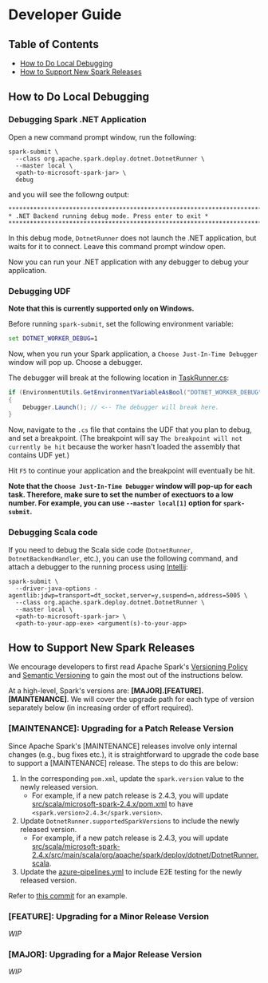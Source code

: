 # Developer Guide

## Table of Contents
- [How to Do Local Debugging](#how-to-do-local-debugging)
- [How to Support New Spark Releases](#how-to-support-new-spark-releases)

## How to Do Local Debugging

### Debugging Spark .NET Application

Open a new command prompt window, run the following:
```shell
spark-submit \
  --class org.apache.spark.deploy.dotnet.DotnetRunner \
  --master local \
  <path-to-microsoft-spark-jar> \
  debug
```
and you will see the followng output:
```
***********************************************************************
* .NET Backend running debug mode. Press enter to exit *
***********************************************************************
```
In this debug mode, `DotnetRunner` does not launch the .NET application, but waits for it to connect. Leave this command prompt window open.

Now you can run your .NET application with any debugger to debug your application.

### Debugging UDF

**Note that this is currently supported only on Windows.**

Before running `spark-submit`, set the following environment variable:
```bat
set DOTNET_WORKER_DEBUG=1
```
Now, when you run your Spark application, a `Choose Just-In-Time Debugger` window will pop up. Choose a debugger.

The debugger will break at the following location in [TaskRunner.cs](../src/csharp/Microsoft.Spark.Worker/TaskRunner.cs):
```C#
if (EnvironmentUtils.GetEnvironmentVariableAsBool("DOTNET_WORKER_DEBUG"))
{
    Debugger.Launch(); // <-- The debugger will break here.
}
```

Now, navigate to the `.cs` file that contains the UDF that you plan to debug, and set a breakpoint. (The breakpoint will say `The breakpoint will not currently be hit` because the worker hasn't loaded the assembly that contains UDF yet.)

Hit `F5` to continue your application and the breakpoint will eventually be hit.

**Note that the `Choose Just-In-Time Debugger` window will pop-up for each task. Therefore, make sure to set the number of exectuors to a low number. For example, you can use `--master local[1]` option for `spark-submit`.**

### Debugging Scala code

If you need to debug the Scala side code (`DotnetRunner`, `DotnetBackendHandler`, etc.), you can use the following command, and attach a debugger to the running process using [Intellij](https://www.jetbrains.com/help/idea/attaching-to-local-process.html):

```shell
spark-submit \
  --driver-java-options -agentlib:jdwp=transport=dt_socket,server=y,suspend=n,address=5005 \
  --class org.apache.spark.deploy.dotnet.DotnetRunner \
  --master local \
  <path-to-microsoft-spark-jar> \
  <path-to-your-app-exe> <argument(s)-to-your-app>
```

## How to Support New Spark Releases

We encourage developers to first read Apache Spark's [Versioning Policy](https://spark.apache.org/versioning-policy.html) and [Semantic Versioning](https://semver.org/) to gain the most out of the instructions below.

At a high-level, Spark's versions are: **[MAJOR].[FEATURE].[MAINTENANCE]**. We will cover the upgrade path for each type of version separately below (in increasing order of effort required).

### [MAINTENANCE]: Upgrading for a Patch Release Version
Since Apache Spark's [MAINTENANCE] releases involve only internal changes (e.g., bug fixes etc.), it is straightforward to upgrade the code base to support a [MAINTENANCE] release. The steps to do this are below:

1. In the corresponding `pom.xml`, update the `spark.version` value to the newly released version.
   * For example, if a new patch release is 2.4.3, you will update [src/scala/microsoft-spark-2.4.x/pom.xml](/src/scala/microsoft-spark-2.4.x/pom.xml) to have `<spark.version>2.4.3</spark.version>`.
2. Update `DotnetRunner.supportedSparkVersions` to include the newly released version.
   * For example, if a new patch release is 2.4.3, you will update [src/scala/microsoft-spark-2.4.x/src/main/scala/org/apache/spark/deploy/dotnet/DotnetRunner.scala](/src/scala/microsoft-spark-2.4.x/src/main/scala/org/apache/spark/deploy/dotnet/DotnetRunner.scala).
3. Update the [azure-pipelines.yml](/azure-pipelines.yml) to include E2E testing for the newly released version.

Refer to [this commit](https://github.com/dotnet/spark/commit/eb26baa46200bfcbe3e1080e650f335853d9990e) for an example.

### [FEATURE]: Upgrading for a Minor Release Version
*WIP*

### [MAJOR]: Upgrading for a Major Release Version
*WIP*
